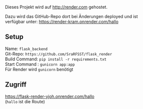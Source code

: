 Dieses Projekt wird auf http://render.com gehostet.

Dazu wird das GitHub-Repo dort bei Änderungen deployed und ist verfügbar unter:
https://render-kram.onrender.com/hallo  

## Setup
Name: `flask_backend`  
Git-Repo: `https://github.com/SraRFSST/flask_render`  
Build Command: `pip install -r requirements.txt`  
Start Command : `gunicorn app:app`  
Für Render wird `gunicorn` benötigt  
## Zugriff
https://flask-render-yjoh.onrender.com/hallo  
(`hallo` ist die Route)
